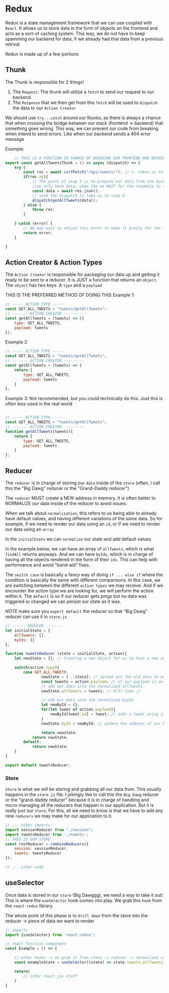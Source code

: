# Redux

Redux is a state management framework that we can use coupled with `React`. It allows us to store data in the form of objects on the frontend and acts as a sort-of caching system. This way, we do not have to keep spamming our backend for data, if we already had that data from a previous retrival

Redux is made up of a few portions


## Thunk

The Thunk is responsible for 2 things!
1. The `Request`. The thunk will utilize a `fetch` to send our request to our backend.
2. The `Response` that we then get from this `fetch` will be used to `dispatch` the data to our `Action Creator`

We should use `try...catch` around our thunks, as there is always a chance that when crossing the bridge between our stack (frontend -> backend) that something goes wrong. This way, we can prevent our code from breaking when intend to send errors. Like when our backend sends a 404 error message


Example:

```js
    // THIS IS A FUNCTION IN CHARGE OF BRIDGING OUR FRONTEND AND BACKEND
export const getAllTweetsThunk = () => async (dispatch) => {
    try {
        const res = await csrfFetch("/api/tweets/"); // <- takes us to step 4
        if(res.ok){
            // The point of step 5 is to prepare our data from the backend to be stored (cached)
            //we only have data, when the we WAIT for the readable to stream to be read
            const data = await res.json();
            // send the dispatch to take us to step 6
            dispatch(getAllTweets(data));
        } else {
            throw res;
        }

    } catch (error) {
        // We may want to adjust this error to make it pretty for the frontend to display
        return error;
    }

}

```

## Action Creator & Action Types

The `Action Creator` is responsible for packaging our data up and getting it ready to be sent to a reducer. It is JUST a function that returns an `object`. The `object` has two keys. A `type` and a `payload`

THIS IS THE PREFERRED METHOD OF DOING THIS
Example 1:

```js
// ----- ACTION TYPE -----
const GET_ALL_TWEETS = "tweets/getAllTweets";
// ------- ACTION CREATOR ---------
const getAllTweets = (tweets) => ({
    type: GET_ALL_TWEETS,
    payload: tweets
});

```

Example 2:

```js
// ----- ACTION TYPE -----
const GET_ALL_TWEETS = "tweets/getAllTweets";
// ------- ACTION CREATOR ---------
const getAllTweets = (tweets) => {
    return {
        type: GET_ALL_TWEETS,
        payload: tweets
    }
};


```



Example 3:  Not recommended, but you could technically do this. Just this is often less-used in the real world

```js

// ----- ACTION TYPE -----
const GET_ALL_TWEETS = "tweets/getAllTweets";
// ------- ACTION CREATOR ---------
function getAllTweets(tweets){
    return {
        type: GET_ALL_TWEETS,
        payload: tweets
    }
};


```



## Reducer

The `reducer` is in charge of storing our `data` inside of the `store` (often, I call this the "Big Dawg" reducer or the "Grand-Daddy reducer")

The `reducer` MUST create a NEW address in memory. It is often better to NORMALIZE our data inside of the reducer to avoid issues.


When we talk about `normalization`, this refers to us being able to already have default values, and having different variations of the same data. So for example, if we need to render our data using an `id`, or if we need to render our data using an `array`

In the `initialState` we can `normalize` our state and add default values

In the example below, we can have an array of `allTweets`, which is what `findAll` returns anyways. And we can have `byIds`, which is in charge of having all the objects rendered in the form of their `ids`. This can help with performance and avoid "band-aid" fixes.

The `switch case` is basically a fancy way of doing `if ... else if` where the condition is basically the same with different comparisons. In this case, we are switching between the different `action types` we may receive. And if we encounter the action type we are looking for, we will perform the action within it. The `default` is so if our reducer gets pings but no data was triggered or changed we can persist our state as it was.

*NOTE* make sure you `export default` the reducer so that "Big Dawg" reducer can use it in `store.js`


```js
// ------ REDUCER -------
let initialState = {
    allTweets: [],
    byIds: {}
};

function tweetsReducer (state = initialState, action){
    let newState = {}; // Creating a new object for us to have a new address in memory

    switch(action.type){
        case GET_ALL_TWEETS:
                newState = {...state}; // spread out the old data to make a clone of the state
                const tweets = action.payload; // if our payload is an array of tweets.
                // add our data into the normalized allTweets
                newState.allTweets = tweets; // O(1) time ;)

                // add our data into the normalized byIds
                let newById = {};
                for(let tweet of action.payload){
                    newById[tweet.id] = tweet; // adds a tweet using it's unique id as a key
                }
                newState.byId = newById; // update the address of our byId object

                return newstate;
            return newState;
        default:
            return newState;
    }
}

export default tweetsReducer;


```


### Store

`Store` is what we will be storing and grabbing all our data from. This usually happens in the `store.js` file. I jokingly like to call this the `Big Dawg` reducer or the "grand-daddy reducer" because it is in charge of handling and micro-managing all the reducers that happen in our application. But it is really just our `store`. For this, all we need to know is that we have to add any new `reducers` we may make for our application to it.

```js
// ... other imports
import sessionReducer from "./session";
import tweetsReducer from './tweets';
// THIS IS OUR STORE
const rootReducer = combineReducers({
    session: sessionReducer,
    tweets: tweetsReducer
});

// ... other code

```


## useSelector

Once data is stored in our `store` (Big Dawggg), we need a way to take it out! This is where the `useSelector` hook comes into play. We grab this `hook` from the `react-redux` library.

The whole point of this phase is to `drill down` from the store into the reducer -> piece of data we want to render

```js
// imports
import {useSelector} from 'react-redux';

// react function component
const Example = () => {

    // other hooks -> we grab it from state -> reducer -> normalized state object/array
    const exampleState = useSelector((state) => state.tweets.allTweets);

    return(
        // other react jsx stuff
    )
}


```
